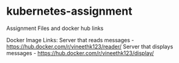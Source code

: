 # kubernetes-assignment
Assignment Files and docker hub links

Docker Image Links:
Server that reads messages - https://hub.docker.com/r/vineethk123/reader/
Server that displays messages - https://hub.docker.com/r/vineethk123/display/
